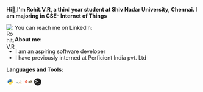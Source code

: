 
<b>Hi👋,I'm Rohit.V.R, a third year student at Shiv Nadar University, Chennai. I am majoring in CSE- Internet of Things</b>

You can reach me on LinkedIn:
<a href="www.linkedin.com/in/rohit-v-r">
<img align="left" alt="Rohit.V.R" width="22px" src="https://cdn.jsdelivr.net/npm/simple-icons@v3/icons/linkedin.svg" />
</a>


<b>About me:</b>
- I am an aspiring software developer
- I have previously interned at Perficient India pvt. Ltd







**Languages and Tools:**


<code><img height="20" src="https://raw.githubusercontent.com/github/explore/80688e429a7d4ef2fca1e82350fe8e3517d3494d/topics/python/python.png"></code>
<code><img height="20" src="https://raw.githubusercontent.com/github/explore/80688e429a7d4ef2fca1e82350fe8e3517d3494d/topics/mysql/mysql.png"></code>
<code><img height="20" src="https://raw.githubusercontent.com/github/explore/80688e429a7d4ef2fca1e82350fe8e3517d3494d/topics/git/git.png"></code>
<code><img height="20" src="https://raw.githubusercontent.com/github/explore/80688e429a7d4ef2fca1e82350fe8e3517d3494d/topics/terminal/terminal.png"></code>

